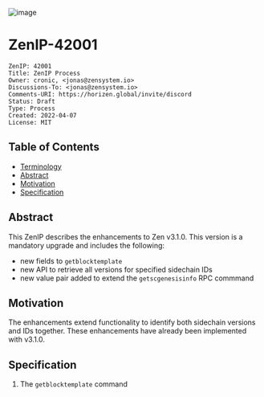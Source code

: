 ![image](ZenIP-42001/ZenIP-42000-1.png)

# ZenIP-42001

    ZenIP: 42001
    Title: ZenIP Process
    Owner: cronic, <jonas@zensystem.io>
    Discussions-To: <jonas@zensystem.io>
    Comments-URI: https://horizen.global/invite/discord
    Status: Draft 
    Type: Process
    Created: 2022-04-07
    License: MIT

## Table of Contents

<!--ts-->
- [Terminology](#terminology)
- [Abstract](#abstract)
- [Motivation](#motivation)
- [Specification](#specification)



## Abstract

This ZenIP describes the enhancements to Zen v3.1.0. This version is a mandatory upgrade and includes the following:
* new fields to `getblocktemplate`
* new API to retrieve all versions for specified sidechain IDs
* new value pair added to extend the `getscgenesisinfo` RPC commmand


## Motivation

The enhancements extend functionality to identify both sidechain versions and IDs together. These enhancements have already been implemented with v3.1.0.

## Specification

1. The `getblocktemplate` command 
